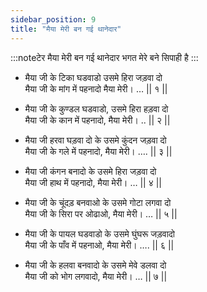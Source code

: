 ```yaml
---
sidebar_position: 9
title: "मैया मेरी बन गई थानेदार"
---
```


:::noteटेर
मैया मेरी बन गई थानेदार भगत मेरे बने सिपाही है
:::

- मैया जी के टिका घडवाडो उसमे हिरा जड़वा दो <br/>
  मैया जी के मांग में पहनादो मैया मेरी। … || १ ||

- मैया जी के कुण्डल घडवाडो, उसमे हिरा हड़वा दो <br/>
  मैया जी के कान में पहनादो, मैया मेरी। .. || २ ||

- मैया जी हरवा घड़वा दो के उसमे कुंदन जड़वा दो <br/>
  मैया जी के गले में पहनादो, मैया मेरी। …. || ३ ||

- मैया जी कंगन बनादो के उसमे हिरा जड़वा दो <br/>
  मैया जी हाथ में पहनादो, मैया मेरी। … || ४ ||

- मैया जी के चूंदड़ बनवाओ के उसमे गोटा लगवा दो <br/>
  मैया जी के सिरा पर ओढाओ, मैया मेरी। … || ५ ||

- मैया जी के पायल घडवाडो के उसमे घुंघरू जड़वादो <br/>
  मैया जी के पाँव में पहनाओ, मैया मेरी। …. || ६ ||

- मैया जी के हलवा बनवादो के उसमे मेवे डलवा दो <br/>
  मैया जी को भोग लगवादो, मैया मेरी। … || ७ ||
